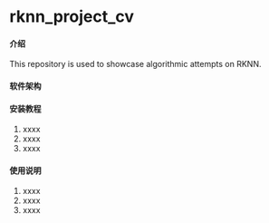 # rknn_project_cv

#### 介绍
This repository is used to showcase algorithmic attempts on RKNN.

#### 软件架构


#### 安装教程

1.  xxxx
2.  xxxx
3.  xxxx

#### 使用说明

1.  xxxx
2.  xxxx
3.  xxxx


